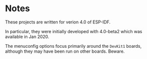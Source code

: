 # Notes

These projects are written for verion 4.0 of ESP-IDF.

In particular, they were initially developed with 4.0-beta2 which was available
in Jan 2020.

The menuconfig options focus primarily around the `DevKit1` boards, although they
may have been run on other boards. Beware.
